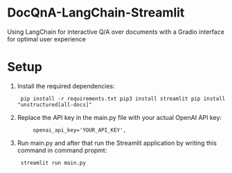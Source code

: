 # DocQnA-LangChain-Streamlit
Using LangChain for interactive Q/A over documents with a Gradio interface for optimal user experience
# Setup
1. Install the required dependencies:

        pip install -r requirements.txt pip3 install streamlit pip install "unstructured[all-docs]"

3. Replace the API key in the main.py file with your actual OpenAI API key:

            openai_api_key='YOUR_API_KEY',

4. Run main.py and after that run the Streamlit application by writing this command in command propmt:

        streamlit run main.py



